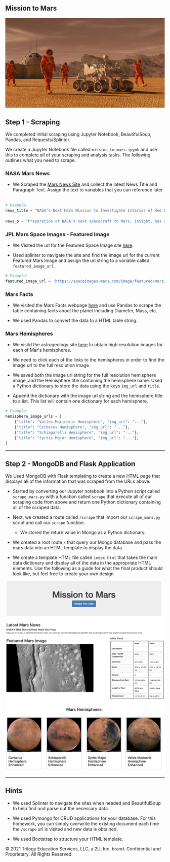 ## Mission to Mars

![mission_to_mars](Images/mission_to_mars.png)

## Step 1 - Scraping

We completed initial scraping using Jupyter Notebook, BeautifulSoup, Pandas, and Requests/Splinter.

We create a Jupyter Notebook file called `mission_to_mars.ipynb` and use this to complete all of your scraping and analysis tasks. The following outlines what you need to scrape.

### NASA Mars News

* We Scraped the [Mars News Site](https://redplanetscience.com/) and collect the latest News Title and Paragraph Text. Assign the text to variables that you can reference later.

```python

# Example:
news_title = "NASA's Next Mars Mission to Investigate Interior of Red Planet"

news_p = "Preparation of NASA's next spacecraft to Mars, InSight, has ramped up this summer, on course for launch next May from Vandenberg Air Force Base in central California -- the first interplanetary launch in history from America's West Coast."
```

### JPL Mars Space Images - Featured Image

* We Visited the url for the Featured Space Image site [here](https://spaceimages-mars.com).

* Used splinter to navigate the site and find the image url for the current Featured Mars Image and assign the url string to a variable called `featured_image_url`.

```python
# Example:
featured_image_url = 'https://spaceimages-mars.com/image/featured/mars2.jpg'
```

### Mars Facts

* We visited the Mars Facts webpage [here](https://galaxyfacts-mars.com) and use Pandas to scrape the table containing facts about the planet including Diameter, Mass, etc.

* We used Pandas to convert the data to a HTML table string.

### Mars Hemispheres

* We visitd the astrogeology site [here](https://marshemispheres.com/) to obtain high resolution images for each of Mar's hemispheres.

* We need to click each of the links to the hemispheres in order to find the image url to the full resolution image.

* We saved both the image url string for the full resolution hemisphere image, and the Hemisphere title containing the hemisphere name. Used a Python dictionary to store the data using the keys `img_url` and `title`.

* Append the dictionary with the image url string and the hemisphere title to a list. This list will contain one dictionary for each hemisphere.

```python
# Example:
hemisphere_image_urls = [
    {"title": "Valles Marineris Hemisphere", "img_url": "..."},
    {"title": "Cerberus Hemisphere", "img_url": "..."},
    {"title": "Schiaparelli Hemisphere", "img_url": "..."},
    {"title": "Syrtis Major Hemisphere", "img_url": "..."},
]
```

- - -

## Step 2 - MongoDB and Flask Application

We Used MongoDB with Flask templating to create a new HTML page that displays all of the information that was scraped from the URLs above.

* Started by converting our Jupyter notebook into a Python script called `scrape_mars.py` with a function called `scrape` that execute all of our scraping code from above and return one Python dictionary containing all of the scraped data.

* Next, we created a route called `/scrape` that import our `scrape_mars.py` script and call our `scrape` function.

  * We stored the return value in Mongo as a Python dictionary.

* We created a root route `/` that query our Mongo database and pass the mars data into an HTML template to display the data.

* We create a template HTML file called `index.html` that takes the mars data dictionary and display all of the data in the appropriate HTML elements. Use the following as a guide for what the final product should look like, but feel free to create your own design.

![final_app_part1.png](Images/final_app.png)

- - -

## Hints

* We used Splinter to navigate the sites when needed and BeautifulSoup to help find and parse out the necessary data.

* We used Pymongo for CRUD applications for your database. For this homework, you can simply overwrite the existing document each time the `/scrape` url is visited and new data is obtained.

* We used Bootstrap to structure your HTML template.


© 2021 Trilogy Education Services, LLC, a 2U, Inc. brand. Confidential and Proprietary. All Rights Reserved.
